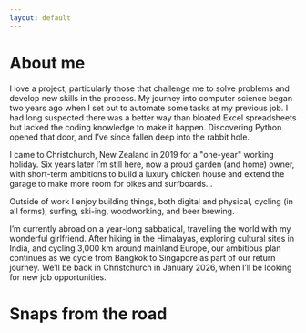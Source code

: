 ```yaml
---
layout: default
---
```

# About me

I love a project, particularly those that challenge me to solve problems and develop new skills in the process. My journey into computer science began two years ago when I set out to automate some tasks at my previous job. I had long suspected there was a better way than bloated Excel spreadsheets but lacked the coding knowledge to make it happen. Discovering Python opened that door, and I’ve since fallen deep into the rabbit hole.

I came to Christchurch, New Zealand in 2019 for a "one-year" working holiday. Six years later I’m still here, now a proud garden (and home) owner, with short-term ambitions to build a luxury chicken house and extend the garage to make more room for bikes and surfboards...

Outside of work I enjoy building things, both digital and physical, cycling (in all forms), surfing, ski-ing, woodworking, and beer brewing.

I’m currently abroad on a year-long sabbatical, travelling the world with my wonderful girlfriend. After hiking in the Himalayas, exploring cultural sites in India, and cycling 3,000 km around mainland Europe, our ambitious plan continues as we cycle from Bangkok to Singapore as part of our return journey. We’ll be back in Christchurch in January 2026, when I’ll be looking for new job opportunities.

# Snaps from the road
